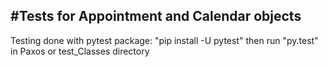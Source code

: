 #Tests for Appointment and Calendar objects
---
Testing done with pytest package:
"pip install -U pytest"
then run "py.test" in Paxos or test_Classes directory
